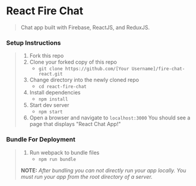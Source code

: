 # React Fire Chat

> Chat app built with Firebase, ReactJS, and ReduxJS.

### Setup Instructions

> 1. Fork this repo
> 1. Clone your forked copy of this repo
>    - `git clone https://github.com/[Your Username]/fire-chat-react.git`
> 1. Change directory into the newly cloned repo
>    - `cd react-fire-chat`
> 1. Install dependencies 
>    - `npm install`
> 1. Start dev server
>    - `npm start`
> 1. Open a browser and navigate to `localhost:3000` You should see a page that displays "React Chat App!"
### Bundle For Deployment

> 1. Run webpack to bundle files
>    - `npm run bundle`
> 
> **NOTE:** *After bundling you can not directly run your app locally. You must run your app from the root directory of a server.*
